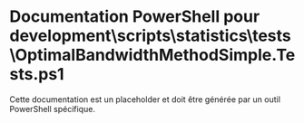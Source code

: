 # Documentation PowerShell pour development\scripts\statistics\tests\OptimalBandwidthMethodSimple.Tests.ps1

Cette documentation est un placeholder et doit être générée par un outil PowerShell spécifique.
